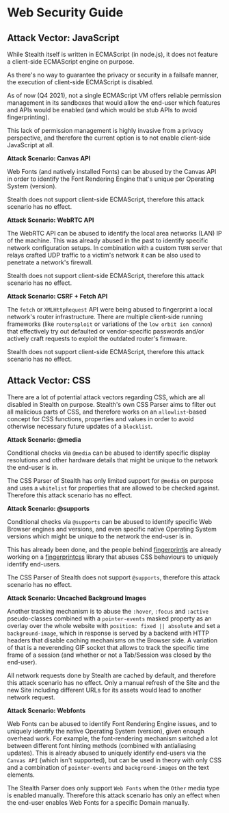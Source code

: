 
# Web Security Guide


## Attack Vector: JavaScript

While Stealth itself is written in ECMAScript (in node.js), it does not feature
a client-side ECMAScript engine on purpose.

As there's no way to guarantee the privacy or security in a failsafe manner, the
execution of client-side ECMAScript is disabled.

As of now (Q4 2021), not a single ECMAScript VM offers reliable permission
management in its sandboxes that would allow the end-user which features and APIs
would be enabled (and which would be stub APIs to avoid fingerprinting).

This lack of permission management is highly invasive from a privacy perspective,
and therefore the current option is to not enable client-side JavaScript at all.

**Attack Scenario: Canvas API**

Web Fonts (and natively installed Fonts) can be abused by the Canvas API in order
to identify the Font Rendering Engine that's unique per Operating System (version).

Stealth does not support client-side ECMAScript, therefore this attack scenario
has no effect.

**Attack Scenario: WebRTC API**

The WebRTC API can be abused to identify the local area networks (LAN) IP of the
machine. This was already abused in the past to identify specific network
configuration setups. In combination with a custom `TURN` server that relays
crafted UDP traffic to a victim's network it can be also used to penetrate a
network's firewall.

Stealth does not support client-side ECMAScript, therefore this attack scenario
has no effect.

**Attack Scenario: CSRF + Fetch API**

The `fetch` or `XMLHttpRequest` API were being abused to fingerprint a local
network's router infrastructure. There are multiple client-side running frameworks
(like `routersploit` or variations of the `low orbit ion cannon`) that effectively
try out defaulted or vendor-specific passwords and/or actively craft requests to
exploit the outdated router's firmware.

Stealth does not support client-side ECMAScript, therefore this attack scenario
has no effect.


## Attack Vector: CSS

There are a lot of potential attack vectors regarding CSS, which are all disabled
in Stealth on purpose. Stealth's own CSS Parser aims to filter out all malicious
parts of CSS, and therefore works on an `allowlist`-based concept for CSS functions,
properties and values in order to avoid otherwise necessary future updates of a
`blocklist`.

**Attack Scenario: @media**

Conditional checks via `@media` can be abused to identify specific display resolutions
and other hardware details that might be unique to the network the end-user is in.

The CSS Parser of Stealth has only limited support for `@media` on purpose and uses
a `whitelist` for properties that are allowed to be checked against. Therefore this
attack scenario has no effect.

**Attack Scenario: @supports**

Conditional checks via `@supports` can be abused to identify specific Web Browser
engines and versions, and even specific native Operating System versions which might
be unique to the network the end-user is in.

This has already been done, and the people behind [fingerprintjs](https://github.com/fingerprintjs/fingerprintjs)
are already working on a [fingerprintcss](https://fingerprintjs.com/blog/disabling-javascript-wont-stop-fingerprinting/)
library that abuses CSS behaviours to uniquely identify end-users.

The CSS Parser of Stealth does not support `@supports`, therefore this attack scenario
has no effect.

**Attack Scenario: Uncached Background Images**

Another tracking mechanism is to abuse the `:hover`, `:focus` and `:active`
pseudo-classes combined with a `pointer-events` masked property as an overlay over
the whole website with `position: fixed || absolute` and set a `background-image`,
which in response is served by a backend with HTTP headers that disable caching
mechanisms on the Browser side. A variation of that is a neverending GIF socket
that allows to track the specific time frame of a session (and whether or not a
Tab/Session was closed by the end-user).

All network requests done by Stealth are cached by default, and therefore this
attack scenario has no effect. Only a manual refresh of the Site and the new Site
including different URLs for its assets would lead to another network request.

**Attack Scenario: Webfonts**

Web Fonts can be abused to identify Font Rendering Engine issues, and to uniquely
identify the native Operating System (version), given enough overhead work. For
example, the font-rendering mechanism switched a lot between different font hinting
methods (combined with antialiasing updates). This is already abused to uniquely
identify end-users via the `Canvas API` (which isn't supported), but can be used
in theory with only CSS and a combination of `pointer-events` and `background-images`
on the text elements.

The Stealth Parser does only support `Web Fonts` when the `Other` media type is
enabled manually. Therefore this attack scenario has only an effect when the
end-user enables Web Fonts for a specific Domain manually.

